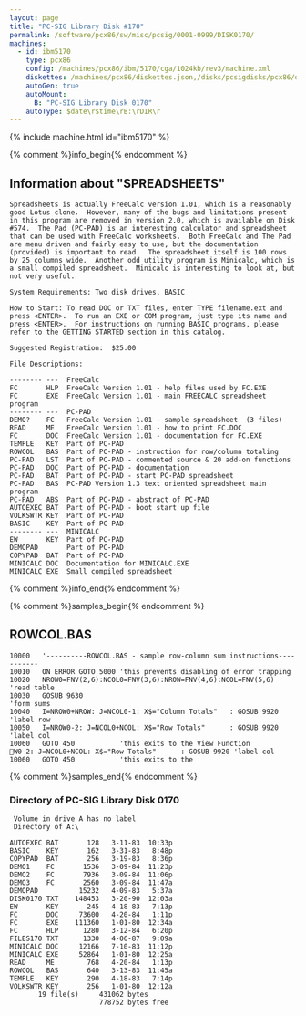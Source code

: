 ```yaml
---
layout: page
title: "PC-SIG Library Disk #170"
permalink: /software/pcx86/sw/misc/pcsig/0001-0999/DISK0170/
machines:
  - id: ibm5170
    type: pcx86
    config: /machines/pcx86/ibm/5170/cga/1024kb/rev3/machine.xml
    diskettes: /machines/pcx86/diskettes.json,/disks/pcsigdisks/pcx86/diskettes.json
    autoGen: true
    autoMount:
      B: "PC-SIG Library Disk 0170"
    autoType: $date\r$time\rB:\rDIR\r
---
```


{% include machine.html id="ibm5170" %}

{% comment %}info_begin{% endcomment %}

## Information about "SPREADSHEETS"

    Spreadsheets is actually FreeCalc version 1.01, which is a reasonably
    good Lotus clone.  However, many of the bugs and limitations present
    in this program are removed in version 2.0, which is available on Disk
    #574.  The Pad (PC-PAD) is an interesting calculator and spreadsheet
    that can be used with FreeCalc worksheets.  Both FreeCalc and The Pad
    are menu driven and fairly easy to use, but the documentation
    (provided) is important to read.  The spreadsheet itself is 100 rows
    by 25 columns wide.  Another odd utility program is Minicalc, which is
    a small compiled spreadsheet.  Minicalc is interesting to look at, but
    not very useful.
    
    System Requirements: Two disk drives, BASIC
    
    How to Start: To read DOC or TXT files, enter TYPE filename.ext and
    press <ENTER>.  To run an EXE or COM program, just type its name and
    press <ENTER>.  For instructions on running BASIC programs, please
    refer to the GETTING STARTED section in this catalog.
    
    Suggested Registration:  $25.00
    
    File Descriptions:
    
    -------- ---  FreeCalc
    FC       HLP  FreeCalc Version 1.01 - help files used by FC.EXE
    FC       EXE  FreeCalc Version 1.01 - main FREECALC spreadsheet program
    -------- ---  PC-PAD
    DEMO?    FC   FreeCalc Version 1.01 - sample spreadsheet  (3 files)
    READ     ME   FreeCalc Version 1.01 - how to print FC.DOC
    FC       DOC  FreeCalc Version 1.01 - documentation for FC.EXE
    TEMPLE   KEY  Part of PC-PAD
    ROWCOL   BAS  Part of PC-PAD - instruction for row/column totaling
    PC-PAD   LST  Part of PC-PAD - commented source & 20 add-on functions
    PC-PAD   DOC  Part of PC-PAD - documentation
    PC-PAD   BAT  Part of PC-PAD - start PC-PAD spreadsheet
    PC-PAD   BAS  PC-PAD Version 1.3 text oriented spreadsheet main program
    PC-PAD   ABS  Part of PC-PAD - abstract of PC-PAD
    AUTOEXEC BAT  Part of PC-PAD - boot start up file
    VOLKSWTR KEY  Part of PC-PAD
    BASIC    KEY  Part of PC-PAD
    -------- ---  MINICALC
    EW       KEY  Part of PC-PAD
    DEMOPAD       Part of PC-PAD
    COPYPAD  BAT  Part of PC-PAD
    MINICALC DOC  Documentation for MINICALC.EXE
    MINICALC EXE  Small compiled spreadsheet
{% comment %}info_end{% endcomment %}

{% comment %}samples_begin{% endcomment %}

## ROWCOL.BAS

```bas
10000   '----------ROWCOL.BAS - sample row-column sum instructions-----------
10010   ON ERROR GOTO 5000 'this prevents disabling of error trapping
10020   NROW0=FNV(2,6):NCOL0=FNV(3,6):NROW=FNV(4,6):NCOL=FNV(5,6)  'read table
10030   GOSUB 9630                                                 'form sums
10040   I=NROW0+NROW: J=NCOL0-1: X$="Column Totals"   : GOSUB 9920 'label row
10050   I=NROW0-2: J=NCOL0+NCOL: X$="Row Totals"      : GOSUB 9920 'label col
10060   GOTO 450           'this exits to the View Function
W0-2: J=NCOL0+NCOL: X$="Row Totals"      : GOSUB 9920 'label col
10060   GOTO 450           'this exits to the
```

{% comment %}samples_end{% endcomment %}

### Directory of PC-SIG Library Disk 0170

     Volume in drive A has no label
     Directory of A:\

    AUTOEXEC BAT       128   3-11-83  10:33p
    BASIC    KEY       162   3-31-83   8:48p
    COPYPAD  BAT       256   3-19-83   8:36p
    DEMO1    FC       1536   3-09-84  11:23p
    DEMO2    FC       7936   3-09-84  11:06p
    DEMO3    FC       2560   3-09-84  11:47a
    DEMOPAD          15232   4-09-83   5:37a
    DISK0170 TXT    148453   3-20-90  12:03a
    EW       KEY       245   4-18-83   7:13p
    FC       DOC     73600   4-20-84   1:11p
    FC       EXE    111360   1-01-80  12:34a
    FC       HLP      1280   3-12-84   6:20p
    FILES170 TXT      1330   4-06-87   9:09a
    MINICALC DOC     12166   7-10-83  11:12p
    MINICALC EXE     52864   1-01-80  12:25a
    READ     ME        768   4-20-84   1:13p
    ROWCOL   BAS       640   3-13-83  11:45a
    TEMPLE   KEY       290   4-18-83   7:14p
    VOLKSWTR KEY       256   1-01-80  12:12a
           19 file(s)     431062 bytes
                          778752 bytes free

